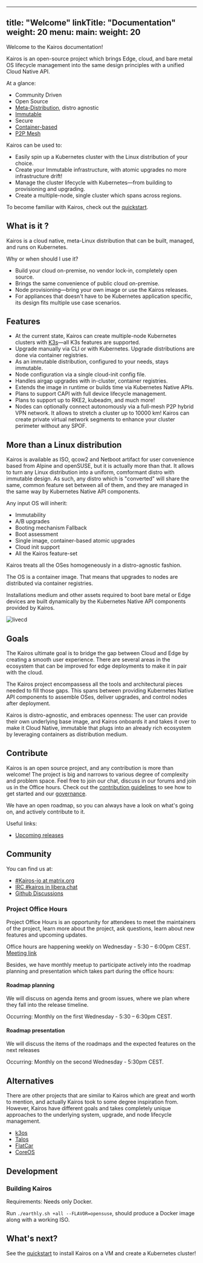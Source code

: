 
---
title: "Welcome"
linkTitle: "Documentation"
weight: 20
menu:
  main:
    weight: 20
---

Welcome to the Kairos documentation!

Kairos is an open-source project which brings Edge, cloud, and bare metal OS lifecycle management into the same design principles with a unified Cloud Native API.

At a glance:

- Community Driven
- Open Source
- [Meta-Distribution](/docs/architecture/meta), distro agnostic
- [Immutable](/docs/architecture/immutable)
- Secure
- [Container-based](/docs/architecture/container)
- [P2P Mesh](/docs/architecture/network)

Kairos can be used to:

- Easily spin up a Kubernetes cluster with the Linux distribution of your choice.
- Create your Immutable infrastructure, with atomic upgrades no more infrastructure drift!
- Manage the cluster lifecycle with Kubernetes—from building to provisioning and upgrading.
- Create a multiple-node, single cluster which spans across regions.

To become familiar with Kairos, check out the [quickstart](/docs/getting-started).

## What is it ?

Kairos is a cloud native, meta-Linux distribution that can be built, managed, and runs on Kubernetes.

Why or when should I use it?

- Build your cloud on-premise, no vendor lock-in, completely open source.
- Brings the same convenience of public cloud on-premise.
- Node provisioning—bring your own image or use the Kairos releases.
- For appliances that doesn't have to be Kubernetes application specific, its design fits multiple use case scenarios.

## Features

- At the current state, Kairos can create multiple-node Kubernetes clusters with [K3s](https://k3s.io)—all K3s features are supported.
- Upgrade manually via CLI or with Kubernetes. Upgrade distributions are done via container registries.
- As an immutable distribution, configured to your needs, stays immutable.
- Node configuration via a single cloud-init config file.
- Handles airgap upgrades with in-cluster, container registries.
- Extends the image in runtime or builds time via Kubernetes Native APIs.
- Plans to support CAPI with full device lifecycle management.
- Plans to support up to RKE2, kubeadm, and much more!
- Nodes can optionally connect autonomously via a full-mesh P2P hybrid VPN network. It allows to stretch a cluster up to 10000 km!
  Kairos can create private virtual network segments to enhance your cluster perimeter without any SPOF.

## More than a Linux distribution

Kairos is available as ISO, qcow2 and Netboot artifact for user convenience based from Alpine and openSUSE, but it is actually more than that. It allows to turn any Linux distribution into a uniform, comformant distro with immutable design. As such, any distro which is "converted" will share the same, common feature set between all of them, and they are managed in the same way by Kubernetes Native API components.

Any input OS will inherit:

- Immutability
- A/B upgrades
- Booting mechanism Fallback
- Boot assessment
- Single image, container-based atomic upgrades
- Cloud init support
- All the Kairos feature-set

Kairos treats all the OSes homogeneously in a distro-agnostic fashion.

The OS is a container image. That means that upgrades to nodes are distributed via container registries.

Installations medium and other assets required to boot bare metal or Edge devices are built dynamically by the Kubernetes Native API components provided by Kairos.

![livecd](https://user-images.githubusercontent.com/2420543/189219806-29b4deed-b4a1-4704-b558-7a60ae31caf2.gif)

## Goals

The Kairos ultimate goal is to bridge the gap between Cloud and Edge by creating a smooth user experience. There are several areas in the ecosystem that can be improved for edge deployments to make it in pair with the cloud.

The Kairos project encompassess all the tools and architectural pieces needed to fill those gaps. This spans between providing Kubernetes Native API components to assemble OSes, deliver upgrades, and control nodes after deployment.

Kairos is distro-agnostic, and embraces openness: The user can provide their own underlying base image, and Kairos onboards it and takes it over to make it Cloud Native, immutable that plugs into an already rich ecosystem by leveraging containers as distribution medium.

## Contribute

Kairos is an open source project, and any contribution is more than welcome! The project is big and narrows to various degree of complexity and problem space. Feel free to join our chat, discuss in our forums and join us in the Office hours. Check out the [contribution guidelines](https://github.com/kairos-io/kairos/contribute) to see how to get started and our [governance](https://github.com/kairos-io/kairos/blob/master/GOVERNANCE.md).

We have an open roadmap, so you can always have a look on what's going on, and actively contribute to it.

Useful links:

- [Upcoming releases](https://github.com/kairos-io/kairos/issues?q=is%3Aissue+is%3Aopen+label%3Arelease)


## Community

You can find us at:

- [#Kairos-io at matrix.org](https://matrix.to/#/#kairos-io:matrix.org)
- [IRC #kairos in libera.chat](https://web.libera.chat/#kairos)
- [Github Discussions](https://github.com/kairos-io/kairos/discussions)

### Project Office Hours

Project Office Hours is an opportunity for attendees to meet the maintainers of the project, learn more about the project, ask questions, learn about new features and upcoming updates.

Office hours are happening weekly on Wednesday - 5:30 – 6:00pm CEST. [Meeting link](https://meet.google.com/aus-mhta-azb)

Besides, we have monthly meetup to participate actively into the roadmap planning and presentation which takes part during the office hours:

#### Roadmap planning

We will discuss on agenda items and groom issues, where we plan where they fall into the release timeline.

Occurring: Monthly on the first Wednesday - 5:30 – 6:30pm CEST. 

#### Roadmap presentation

We will discuss the items of the roadmaps and the expected features on the next releases

Occurring: Monthly on the second Wednesday - 5:30pm CEST.

## Alternatives

There are other projects that are similar to Kairos which are great and worth to mention, and actually Kairos took to some degree inspiration from.
However, Kairos have different goals and takes completely unique approaches to the underlying system, upgrade, and node lifecycle management.

- [k3os](https://github.com/rancher/k3os)
- [Talos](https://github.com/siderolabs/talos)
- [FlatCar](https://flatcar-linux.org/)
- [CoreOS](https://getfedora.org/it/coreos?stream=stable)

## Development

### Building Kairos

Requirements: Needs only Docker.

Run `./earthly.sh +all --FLAVOR=opensuse`, should produce a Docker image along with a working ISO.


## What's next?

See the [quickstart](/docs/getting-started) to install Kairos on a VM and create a Kubernetes cluster!

